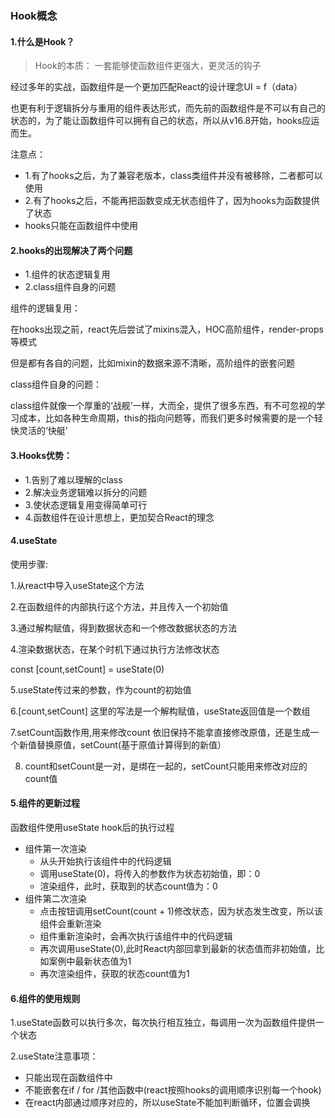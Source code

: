 ### Hook概念

#### 1.什么是Hook？

> Hook的本质： 一套能够使函数组件更强大，更灵活的钩子

经过多年的实战，函数组件是一个更加匹配React的设计理念UI = f（data）

也更有利于逻辑拆分与重用的组件表达形式，而先前的函数组件是不可以有自己的状态的，为了能让函数组件可以拥有自己的状态，所以从v16.8开始，hooks应运而生。

注意点：

+ 1.有了hooks之后，为了兼容老版本，class类组件并没有被移除，二者都可以使用
+ 2.有了hooks之后，不能再把函数变成无状态组件了，因为hooks为函数提供了状态
+ hooks只能在函数组件中使用

#### 2.hooks的出现解决了两个问题

+ 1.组件的状态逻辑复用
+ 2.class组件自身的问题

组件的逻辑复用：

​	在hooks出现之前，react先后尝试了mixins混入，HOC高阶组件，render-props等模式

但是都有各自的问题，比如mixin的数据来源不清晰，高阶组件的嵌套问题

class组件自身的问题：

class组件就像一个厚重的‘战舰’一样，大而全，提供了很多东西，有不可忽视的学习成本，比如各种生命周期，this的指向问题等，而我们更多时候需要的是一个轻快灵活的‘快艇’

#### 3.Hooks优势：

+ 1.告别了难以理解的class
+ 2.解决业务逻辑难以拆分的问题
+ 3.使状态逻辑复用变得简单可行
+ 4.函数组件在设计思想上，更加契合React的理念

#### 4.useState

使用步骤:

1.从react中导入useState这个方法

2.在函数组件的内部执行这个方法，并且传入一个初始值

3.通过解构赋值，得到数据状态和一个修改数据状态的方法

4.渲染数据状态，在某个时机下通过执行方法修改状态

const [count,setCount] = useState(0)

5.useState传过来的参数，作为count的初始值

6.[count,setCount] 这里的写法是一个解构赋值，useState返回值是一个数组

7.setCount函数作用,用来修改count 依旧保持不能拿直接修改原值，还是生成一个新值替换原值，setCount(基于原值计算得到的新值）

8. count和setCount是一对，是绑在一起的，setCount只能用来修改对应的count值



#### 5.组件的更新过程

函数组件使用useState hook后的执行过程

+ 组件第一次渲染
  +  从头开始执行该组件中的代码逻辑
  + 调用useState(0)，将传入的参数作为状态初始值，即：0
  + 渲染组件，此时，获取到的状态count值为：0
+ 组件第二次渲染
  + 点击按钮调用setCount(count + 1)修改状态，因为状态发生改变，所以该组件会重新渲染
  + 组件重新渲染时，会再次执行该组件中的代码逻辑
  + 再次调用useState(0),此时React内部回拿到最新的状态值而非初始值，比如案例中最新状态值为1
  + 再次渲染组件，获取的状态count值为1

#### 6.组件的使用规则

1.useState函数可以执行多次，每次执行相互独立，每调用一次为函数组件提供一个状态

2.useState注意事项：

+ 只能出现在函数组件中
+ 不能嵌套在if / for /其他函数中(react按照hooks的调用顺序识别每一个hook)
+ 在react内部通过顺序对应的，所以useState不能加判断循环，位置会调换

